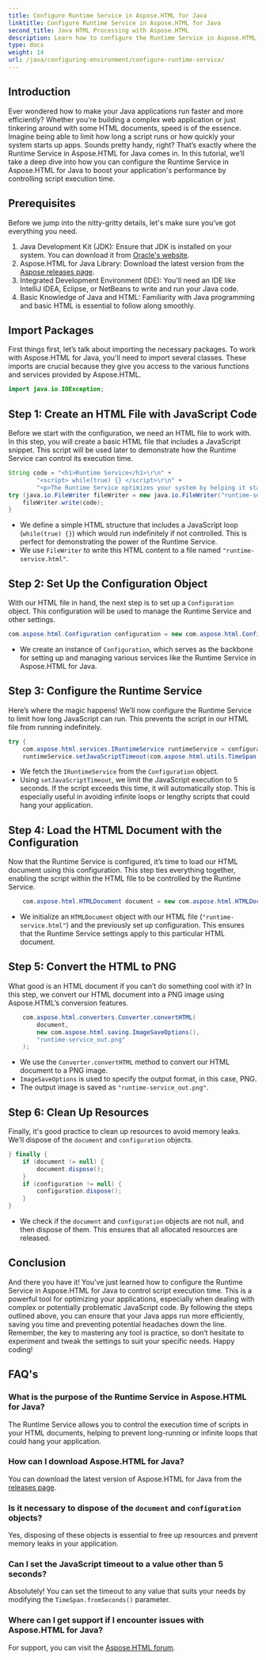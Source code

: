 ```yaml
---
title: Configure Runtime Service in Aspose.HTML for Java
linktitle: Configure Runtime Service in Aspose.HTML for Java
second_title: Java HTML Processing with Aspose.HTML
description: Learn how to configure the Runtime Service in Aspose.HTML for Java to optimize script execution, preventing infinite loops, and improving application performance.
type: docs
weight: 14
url: /java/configuring-environment/configure-runtime-service/
---
```

## Introduction
Ever wondered how to make your Java applications run faster and more efficiently? Whether you're building a complex web application or just tinkering around with some HTML documents, speed is of the essence. Imagine being able to limit how long a script runs or how quickly your system starts up apps. Sounds pretty handy, right? That’s exactly where the Runtime Service in Aspose.HTML for Java comes in. In this tutorial, we’ll take a deep dive into how you can configure the Runtime Service in Aspose.HTML for Java to boost your application's performance by controlling script execution time.
## Prerequisites
Before we jump into the nitty-gritty details, let's make sure you’ve got everything you need. 
1. Java Development Kit (JDK): Ensure that JDK is installed on your system. You can download it from [Oracle's website](https://www.oracle.com/java/technologies/javase-downloads.html).
2. Aspose.HTML for Java Library: Download the latest version from the [Aspose releases page](https://releases.aspose.com/html/java/). 
3. Integrated Development Environment (IDE): You'll need an IDE like IntelliJ IDEA, Eclipse, or NetBeans to write and run your Java code.
4. Basic Knowledge of Java and HTML: Familiarity with Java programming and basic HTML is essential to follow along smoothly.

## Import Packages
First things first, let’s talk about importing the necessary packages. To work with Aspose.HTML for Java, you'll need to import several classes. These imports are crucial because they give you access to the various functions and services provided by Aspose.HTML.
```java
import java.io.IOException;
```

## Step 1: Create an HTML File with JavaScript Code
Before we start with the configuration, we need an HTML file to work with. In this step, you will create a basic HTML file that includes a JavaScript snippet. This script will be used later to demonstrate how the Runtime Service can control its execution time.
```java
String code = "<h1>Runtime Service</h1>\r\n" +
		"<script> while(true) {} </script>\r\n" +
		"<p>The Runtime Service optimizes your system by helping it start apps and programs faster.</p>\r\n";
try (java.io.FileWriter fileWriter = new java.io.FileWriter("runtime-service.html")) {
	fileWriter.write(code);
}
```

- We define a simple HTML structure that includes a JavaScript loop (`while(true) {}`) which would run indefinitely if not controlled. This is perfect for demonstrating the power of the Runtime Service.
- We use `FileWriter` to write this HTML content to a file named `"runtime-service.html"`.
## Step 2: Set Up the Configuration Object
With our HTML file in hand, the next step is to set up a `Configuration` object. This configuration will be used to manage the Runtime Service and other settings.
```java
com.aspose.html.Configuration configuration = new com.aspose.html.Configuration();
```

- We create an instance of `Configuration`, which serves as the backbone for setting up and managing various services like the Runtime Service in Aspose.HTML for Java.
## Step 3: Configure the Runtime Service
Here’s where the magic happens! We’ll now configure the Runtime Service to limit how long JavaScript can run. This prevents the script in our HTML file from running indefinitely.
```java
try {
	com.aspose.html.services.IRuntimeService runtimeService = configuration.getService(com.aspose.html.services.IRuntimeService.class);
	runtimeService.setJavaScriptTimeout(com.aspose.html.utils.TimeSpan.fromSeconds(5));
```

- We fetch the `IRuntimeService` from the `Configuration` object.
- Using `setJavaScriptTimeout`, we limit the JavaScript execution to 5 seconds. If the script exceeds this time, it will automatically stop. This is especially useful in avoiding infinite loops or lengthy scripts that could hang your application.
## Step 4: Load the HTML Document with the Configuration
Now that the Runtime Service is configured, it’s time to load our HTML document using this configuration. This step ties everything together, enabling the script within the HTML file to be controlled by the Runtime Service.
```java
	com.aspose.html.HTMLDocument document = new com.aspose.html.HTMLDocument("runtime-service.html", configuration);
```

- We initialize an `HTMLDocument` object with our HTML file (`"runtime-service.html"`) and the previously set up configuration. This ensures that the Runtime Service settings apply to this particular HTML document.
## Step 5: Convert the HTML to PNG
What good is an HTML document if you can’t do something cool with it? In this step, we convert our HTML document into a PNG image using Aspose.HTML’s conversion features.
```java
	com.aspose.html.converters.Converter.convertHTML(
		document,
		new com.aspose.html.saving.ImageSaveOptions(),
		"runtime-service_out.png"
	);
```

- We use the `Converter.convertHTML` method to convert our HTML document to a PNG image.
- `ImageSaveOptions` is used to specify the output format, in this case, PNG.
- The output image is saved as `"runtime-service_out.png"`.
## Step 6: Clean Up Resources
Finally, it's good practice to clean up resources to avoid memory leaks. We’ll dispose of the `document` and `configuration` objects.
```java
} finally {
	if (document != null) {
		document.dispose();
	}
	if (configuration != null) {
		configuration.dispose();
	}
}
```

- We check if the `document` and `configuration` objects are not null, and then dispose of them. This ensures that all allocated resources are released.

## Conclusion
And there you have it! You've just learned how to configure the Runtime Service in Aspose.HTML for Java to control script execution time. This is a powerful tool for optimizing your applications, especially when dealing with complex or potentially problematic JavaScript code. By following the steps outlined above, you can ensure that your Java apps run more efficiently, saving you time and preventing potential headaches down the line. Remember, the key to mastering any tool is practice, so don’t hesitate to experiment and tweak the settings to suit your specific needs. Happy coding!
## FAQ's
### What is the purpose of the Runtime Service in Aspose.HTML for Java?  
The Runtime Service allows you to control the execution time of scripts in your HTML documents, helping to prevent long-running or infinite loops that could hang your application.
### How can I download Aspose.HTML for Java?  
You can download the latest version of Aspose.HTML for Java from the [releases page](https://releases.aspose.com/html/java/).
### Is it necessary to dispose of the `document` and `configuration` objects?  
Yes, disposing of these objects is essential to free up resources and prevent memory leaks in your application.
### Can I set the JavaScript timeout to a value other than 5 seconds?  
Absolutely! You can set the timeout to any value that suits your needs by modifying the `TimeSpan.fromSeconds()` parameter.
### Where can I get support if I encounter issues with Aspose.HTML for Java?  
For support, you can visit the [Aspose.HTML forum](https://forum.aspose.com/c/html/29).
